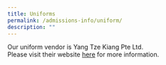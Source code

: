 ```yaml
---
title: Uniforms
permalink: /admissions-info/uniform/
description: ""
---
```


Our uniform vendor is Yang Tze Kiang Pte Ltd.<br>
Please visit their website [here](https://www.yangtzekiang.com.sg/eshop/) for more information.